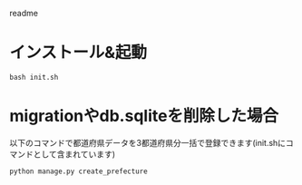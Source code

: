readme

# インストール&起動

```
bash init.sh
```

# migrationやdb.sqliteを削除した場合
以下のコマンドで都道府県データを3都道府県分一括で登録できます(init.shにコマンドとして含まれています)

```
python manage.py create_prefecture
```